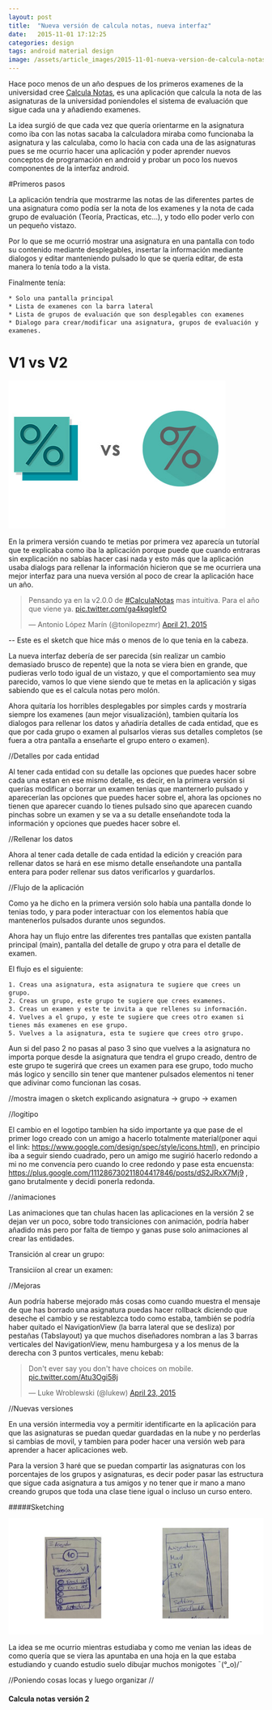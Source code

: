 ```yaml
---
layout: post
title:  "Nueva versión de calcula notas, nueva interfaz"
date:   2015-11-01 17:12:25
categories: design
tags: android material design
image: /assets/article_images/2015-11-01-nueva-version-de-calcula-notas-nueva-interfaz/v1.jpg
---
```


Hace poco menos de un año despues de los primeros examenes de la universidad cree [Calcula Notas][1], es una aplicación que calcula la nota de las asignaturas de la universidad poniendoles el sistema de evaluación que sigue cada una y añadiendo examenes.

La idea surgió de que cada vez que quería orientarme en la asignatura como iba con las notas sacaba la calculadora miraba como funcionaba la asignatura y las calculaba, como lo hacia con cada una de las asignaturas pues se me ocurrio hacer una aplicación y poder aprender nuevos conceptos de programación en android y probar 
un poco los nuevos componentes de la interfaz android.

#Primeros pasos

La aplicación tendría que mostrarme las notas de las diferentes partes de una asignatura como podía ser la nota de los examenes y la nota de cada grupo de evaluación (Teoría, Practicas, etc...), y todo ello poder verlo con un pequeño vistazo.

Por lo que se me ocurrió mostrar una asignatura en una pantalla con todo su contenido mediante desplegables, insertar la información mediante dialogos y editar manteniendo pulsado lo que se quería editar, de esta manera lo tenía todo a la vista.

Finalmente tenía:

	* Solo una pantalla principal
	* Lista de examenes con la barra lateral
	* Lista de grupos de evaluación que son desplegables con examenes
	* Dialogo para crear/modificar una asignatura, grupos de evaluación y examenes.

# V1 vs V2

![V1 vs V2](/assets/article_images/2015-11-01-nueva-version-de-calcula-notas-nueva-interfaz/v1-vs-v2.jpg)

En la primera versión cuando te metias por primera vez aparecía un tutoríal que te explicaba como iba la aplicación porque puede que cuando entraras sin explicación no sabías hacer casi nada y esto más que la aplicación usaba dialogs para rellenar la información hicieron que se me ocurriera una mejor interfaz para una nueva versión al poco de crear la aplicación hace un año.

<blockquote class="twitter-tweet" lang="en"><p lang="es" dir="ltr">Pensando ya en la v2.0.0 de <a href="https://twitter.com/hashtag/CalculaNotas?src=hash">#CalculaNotas</a> mas intuitiva. Para el año que viene ya. <a href="http://t.co/ga4kqglefO">pic.twitter.com/ga4kqglefO</a></p>&mdash; Antonio López Marín (@tonilopezmr) <a href="https://twitter.com/tonilopezmr/status/590631903499268097">April 21, 2015</a></blockquote>
<script async src="//platform.twitter.com/widgets.js" charset="utf-8"></script>

-- Este es el sketch que hice más o menos de lo que tenia en la cabeza.

La nueva interfaz debería de ser parecida (sin realizar un cambio demasiado brusco de repente) que la nota se viera bien en grande, que pudieras verlo todo igual de un vistazo, y que el comportamiento sea muy parecido, vamos lo que viene siendo que te metas en la aplicación y sigas sabiendo que es el calcula notas pero molón.

Ahora quitaría los horribles desplegables por simples cards y mostraría siempre los examenes (aun mejor visualización), tambien quitaría los dialogos para rellenar los datos y añadiría detalles de cada entidad, que es que por cada grupo o examen al pulsarlos vieras sus detalles completos (se fuera a otra pantalla a enseñarte el grupo entero o examen). 

//Detalles por cada entidad

Al tener cada entidad con su detalle las opciones que puedes hacer sobre cada una estan en ese mismo detalle, es decir, en la primera versión si querías modificar o borrar un examen tenias que manternerlo pulsado y aparecerían las opciones que puedes hacer sobre el, ahora las opciones no tienen que aparecer cuando lo tienes pulsado sino que aparecen cuando pinchas sobre un examen y se va a su detalle enseñandote toda la información y opciones que puedes hacer sobre el.

//Rellenar los datos

Ahora al tener cada detalle de cada entidad la edición y creación para rellenar datos se hará en ese mismo detalle enseñandote una pantalla entera para poder rellenar sus datos verificarlos y guardarlos.

//Flujo de la aplicación

Como ya he dicho en la primera versión solo había una pantalla donde lo tenias todo, y para poder interactuar con los elementos había que mantenerlos pulsados durante unos segundos.

Ahora hay un flujo entre las diferentes tres pantallas que existen pantalla principal (main), pantalla del detalle de grupo y otra para el detalle de examen.

El flujo es el siguiente:

 	1. Creas una asignatura, esta asignatura te sugiere que crees un grupo.
 	2. Creas un grupo, este grupo te sugiere que crees examenes.
 	3. Creas un examen y este te invita a que rellenes su información.
 	4. Vuelves a el grupo, y este te sugiere que crees otro examen si tienes más examenes en ese grupo.
 	5. Vuelves a la asignatura, esta te sugiere que crees otro grupo.

Aun si del paso 2 no pasas al paso 3 sino que vuelves a la asignatura no importa porque desde la asignatura que tendra el grupo creado, dentro de este grupo te sugerirá que crees un examen para ese grupo, todo mucho más logico y sencillo sin tener que mantener pulsados elementos ni tener que adivinar como funcionan las cosas.

//mostra imagen o sketch explicando asignatura -> grupo -> examen

//logitipo

El cambio en el logotipo tambíen ha sido importante ya que pase de el primer logo creado con un amigo a hacerlo totalmente material(poner aqui el link: https://www.google.com/design/spec/style/icons.html), en principio iba a seguir siendo cuadrado, pero un amigo me sugirió hacerlo redondo a mi no me convencía pero cuando lo cree redondo y pase esta encuensta: https://plus.google.com/111286730211804417846/posts/dS2JRxX7Mj9 , gano brutalmente y decidi ponerla redonda.

//animaciones

Las animaciones que tan chulas hacen las aplicaciones en la versión 2 se dejan ver un poco, sobre todo transiciones con animación, podría haber añadido más pero por falta de tiempo y ganas puse solo animaciones al crear las entidades.

Transición al crear un grupo:

Transiciíon al crear un examen:

//Mejoras

Aun podría haberse mejorado más cosas como cuando muestra el mensaje de que has borrado una asignatura puedas hacer rollback diciendo que deseche el cambio y se restablezca todo como estaba, también se podría haber quitado el NavigationView (la barra lateral que se desliza) por pestañas (Tabslayout) ya que muchos diseñadores nombran a las 3 barras verticales del NavigationView, menu hamburgesa y a los menus de la derecha con 3 puntos verticales, menu kebab:

<blockquote class="twitter-tweet" lang="en"><p lang="en" dir="ltr">Don&#39;t ever say you don&#39;t have choices on mobile. <a href="http://t.co/Atu3Ogi58j">pic.twitter.com/Atu3Ogi58j</a></p>&mdash; Luke Wroblewski (@lukew) <a href="https://twitter.com/lukew/status/591296890030915585">April 23, 2015</a></blockquote>
<script async src="//platform.twitter.com/widgets.js" charset="utf-8"></script>

//Nuevas versiones

En una versión intermedia voy a permitir identificarte en la aplicación para que las asignaturas se puedan quedar guardadas en la nube y no perderlas si cambias de movil, y tambien para poder hacer una versión web para aprender a hacer aplicaciones web.

Para la version 3 haré que se puedan compartir las asignaturas con los porcentajes de los grupos y asignaturas, es decir poder pasar las estructura que sigue cada asignatura a tus amigos y no tener que ir mano a mano creando grupos que toda una clase tiene igual o incluso un curso entero.


#####Sketching

![Primera visión de Calcula Notas](/assets/article_images/2015-11-01-nueva-version-de-calcula-notas-nueva-interfaz/sketch1.jpg)

La idea se me ocurrio mientras estudiaba y como me venian las ideas de como quería que se viera las apuntaba en una hoja en la que estaba estudiando y cuando estudio suelo dibujar muchos monigotes ¯(°_o)/¯


//Poniendo cosas locas y luego organizar //

#### Calcula notas versión 2





[1]: http://tonilopezmr.com/calculanotas
[2]: http://developer.android.com/intl/es/training/material/lists-cards.html
